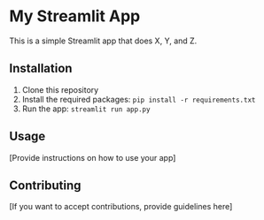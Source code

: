 # My Streamlit App

This is a simple Streamlit app that does X, Y, and Z.

## Installation

1. Clone this repository
2. Install the required packages: `pip install -r requirements.txt`
3. Run the app: `streamlit run app.py`

## Usage

[Provide instructions on how to use your app]

## Contributing

[If you want to accept contributions, provide guidelines here]
